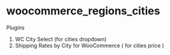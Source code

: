 # woocommerce_regions_cities

Plugins 

1. WC City Select (for cities dropdown)
2. Shipping Rates by City for WooCommerce ( for cities price )
